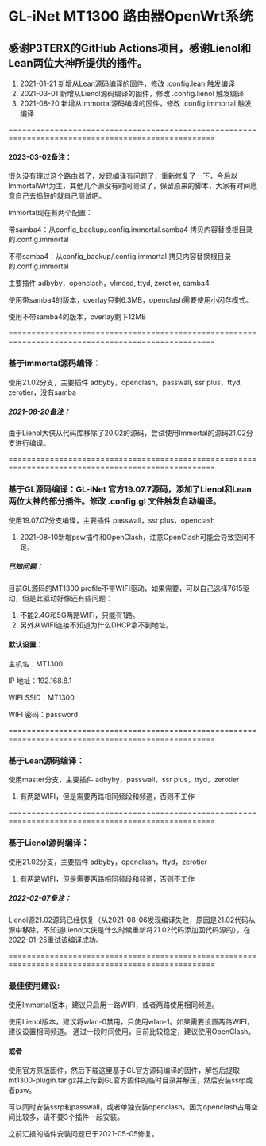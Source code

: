 # GL-iNet MT1300 路由器OpenWrt系统

## 感谢P3TERX的GitHub Actions项目，感谢Lienol和Lean两位大神所提供的插件。

1. 2021-01-21 新增从Lean源码编译的固件，修改 .config.lean 触发编译
2. 2021-03-01 新增从Lienol源码编译的固件，修改 .config.lienol 触发编译
3. 2021-08-20 新增从Immortal源码编译的固件，修改 .config.immortal 触发编译


===================================================================================================
#### 2023-03-02备注：

很久没有理过这个路由器了，发现编译有问题了，重新修复了一下，今后以ImmortalWrt为主，其他几个源没有时间测试了，保留原来的脚本，大家有时间愿意自己去捣鼓的就自己测试吧。

Immortal现在有两个配置：

带samba4：从config_backup/.config.immortal.samba4 拷贝内容替换根目录的.config.immortal

不带samba4：从config_backup/.config.immortal 拷贝内容替换根目录的.config.immortal

主要插件 adbyby，openclash，vlmcsd, ttyd, zerotier, samba4

使用带samba4的版本，overlay只剩6.3MB，openclash需要使用小闪存模式。

使用不带samba4的版本，overlay剩下12MB


===================================================================================================
### 基于Immortal源码编译：

使用21.02分支，主要插件 adbyby，openclash，passwall, ssr plus，ttyd, zerotier，没有samba

##### 2021-08-20备注：

由于Lienol大侠从代码库移除了20.02的源码，尝试使用Immortal的源码21.02分支进行编译。


===================================================================================================
### 基于GL源码编译：GL-iNet 官方19.07.7源码，添加了Lienol和Lean两位大神的部分插件。修改 .config.gl 文件触发自动编译。

使用19.07.07分支编译，主要插件 passwall，ssr plus，openclash

1. 2021-08-10新增psw插件和OpenClash，注意OpenClash可能会导致空间不足。

##### 已知问题：

目前GL源码的MT1300 profile不带WIFI驱动，如果需要，可以自己选择7615驱动，但是此驱动好像还有些问题：

1. 不能2.4G和5G两路WIFI，只能有1路。
2. 另外从WIFI连接不知道为什么DHCP拿不到地址。


#### 默认设置：

主机名：MT1300

IP 地址：192.168.8.1 

WIFI SSID：MT1300

WIFI 密码：password

===================================================================================================
### 基于Lean源码编译：

使用master分支，主要插件 adbyby，passwall，ssr plus，ttyd，zerotier

1. 有两路WIFI，但是需要两路相同频段和频道，否则不工作


===================================================================================================
### 基于Lienol源码编译：

使用21.02分支，主要插件 adbyby，openclash，ttyd，zerotier

1. 有两路WIFI，但是需要两路相同频段和频道，否则不工作

##### 2022-02-07备注：

Lienol源21.02源码已经恢复（从2021-08-06发现编译失败，原因是21.02代码从源中移除，不知道Lienol大侠是什么时候重新将21.02代码添加回代码源的），在2022-01-25重试该编译成功。


===================================================================================================
### 最佳使用建议:
使用Immortal版本，建议只启用一路WIFI，或者两路使用相同频道。

使用Lienol版本，建议将wlan-0禁用，只使用wlan-1。如果需要设置两路WIFI，建议设置相同频道。
通过一段时间使用，目前比较稳定，建议使用OpenClash。

#### 或者

使用官方原版固件，然后下载这里基于GL官方源码编译的固件，解包后提取mt1300-plugin.tar.gz并上传到GL官方固件的临时目录并解压，然后安装ssrp或者psw。

可以同时安装ssrp和passwall，或者单独安装openclash，因为openclash占用空间比较多，请不要3个插件一起安装。

之前汇报的插件安装问题已于2021-05-05修复。


